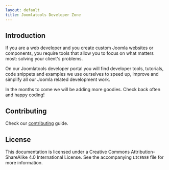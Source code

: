 ```yaml
---
layout: default
title: Joomlatools Developer Zone
---
```


## Introduction

If you are a web developer and you create custom Joomla websites or components, you require tools that allow you to focus on what matters most: solving your client's problems.

On our Joomlatools developer portal you will find developer tools, tutorials, code snippets and examples we use ourselves to speed up, improve and simplify all our Joomla related development work.

In the months to come we will be adding more goodies. 
Check back often and happy coding!

## Contributing

Check our [contributing](https://github.com/joomlatools/developer.joomlatools.com/blob/master/CONTRIBUTING.md) guide.

## License

This documentation is licensed under a Creative Commons Attribution-ShareAlike 4.0 International License. See the accompanying `LICENSE` file for more information.